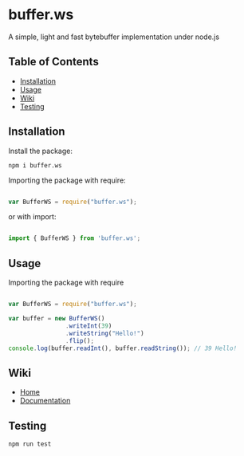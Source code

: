 # buffer.ws

A simple, light and fast bytebuffer implementation under node.js

## Table of Contents

* [Installation](#installation)
* [Usage](#usage)
* [Wiki](#wiki)
* [Testing](#testing)

## Installation

Install the package:

```
npm i buffer.ws
```

Importing the package with require:

```js

var BufferWS = require("buffer.ws");

```

or with import:

```js

import { BufferWS } from 'buffer.ws';

```

## Usage

Importing the package with require

```js

var BufferWS = require("buffer.ws");

var buffer = new BufferWS()
                .writeInt(39)
                .writeString("Hello!")
                .flip();
console.log(buffer.readInt(), buffer.readString()); // 39 Hello!

```

## Wiki

* [Home](https://github.com/kozennnn/buffer.ws/wiki)
* [Documentation](https://github.com/kozennnn/buffer.ws/wiki/Documentation)

## Testing

```
npm run test
```